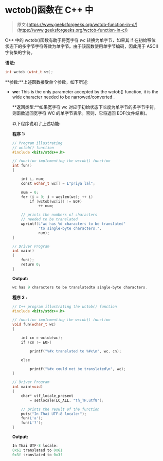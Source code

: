 # wctob()函数在 C++ 中

> 原文:[https://www.geeksforgeeks.org/wctob-function-in-c/](https://www.geeksforgeeks.org/wctob-function-in-c/)

C++ 中的 wctob()函数有助于将宽字符 *wc* 转换为单字节，如果其 if 在初始移位状态下的多字节字符等效为单字节。由于该函数使用单字节编码，因此用于 ASCII 字符集的字符。

**语法:**

```cpp
int wctob (wint_t wc);

```

**参数:**上述函数接受单个参数，如下所述:

*   **wc:** This is the only parameter accepted by the wctob() function, it is the wide character needed to be narrowed/converted .

    **返回类型:**如果宽字符 wc 对应于初始状态下长度为单字节的多字节字符，则函数返回宽字符 WC 的单字节表示。否则，它将返回 EOF(文件结束)。

    以下程序说明了上述功能:

    **程序 1:**

    ```cpp
    // Program illustrating
    // wctob() function
    #include <bits/stdc++.h>

    // function implementing the wctob() function
    int fun()
    {

        int i, num;
        const wchar_t wc[] = L"priya lal";

        num = 0;
        for (i = 0; i < wcslen(wc); ++ i)
            if (wctob(wc[i]) != EOF)
                ++ num;

        // prints the numbers of characters
        // needed to be translated
        wprintf(L"wc has %d characters to be translated"
                "to single-byte characters.",
                num);
    }

    // Driver Program
    int main()
    {
        fun();
        return 0;
    }
    ```

    **Output:**

    ```cpp
    wc has 9 characters to be translatedto single-byte characters.

    ```

    **程序 2 :**

    ```cpp
    // C++ program illustrating the wctob() function
    #include <bits/stdc++.h>

    // function implementing the wctob() function
    void fun(wchar_t wc)
    {

        int cn = wctob(wc);
        if (cn != EOF)

            printf("%#x translated to %#x\n", wc, cn);

        else

            printf("%#x could not be translated\n", wc);
    }

    // Driver Program
    int main(void)
    {
        char* utf_locale_present
            = setlocale(LC_ALL, "th_TH.utf8");

        // prints the result of the function
        puts("In Thai UTF-8 locale:");
        fun(L'a');
        fun(L'?');
    }
    ```

    **Output:**

    ```cpp
    In Thai UTF-8 locale:
    0x61 translated to 0x61
    0x3f translated to 0x3f

    ```